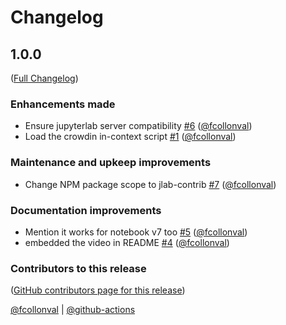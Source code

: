 # Changelog

<!-- <START NEW CHANGELOG ENTRY> -->

## 1.0.0

([Full Changelog](https://github.com/jupyterlab-contrib/in-context-translation/compare/49164c981d6a53f4a445143329ae13ab26f3d3d1...f69ea21a8f750ea36c6309e6c449375e1d14804e))

### Enhancements made

- Ensure jupyterlab server compatibility [#6](https://github.com/jupyterlab-contrib/in-context-translation/pull/6) ([@fcollonval](https://github.com/fcollonval))
- Load the crowdin in-context script [#1](https://github.com/jupyterlab-contrib/in-context-translation/pull/1) ([@fcollonval](https://github.com/fcollonval))

### Maintenance and upkeep improvements

- Change NPM package scope to jlab-contrib [#7](https://github.com/jupyterlab-contrib/in-context-translation/pull/7) ([@fcollonval](https://github.com/fcollonval))

### Documentation improvements

- Mention it works for notebook v7 too [#5](https://github.com/jupyterlab-contrib/in-context-translation/pull/5) ([@fcollonval](https://github.com/fcollonval))
- embedded the video in README [#4](https://github.com/jupyterlab-contrib/in-context-translation/pull/4) ([@fcollonval](https://github.com/fcollonval))

### Contributors to this release

([GitHub contributors page for this release](https://github.com/jupyterlab-contrib/in-context-translation/graphs/contributors?from=2024-07-13&to=2024-07-18&type=c))

[@fcollonval](https://github.com/search?q=repo%3Ajupyterlab-contrib%2Fin-context-translation+involves%3Afcollonval+updated%3A2024-07-13..2024-07-18&type=Issues) | [@github-actions](https://github.com/search?q=repo%3Ajupyterlab-contrib%2Fin-context-translation+involves%3Agithub-actions+updated%3A2024-07-13..2024-07-18&type=Issues)

<!-- <END NEW CHANGELOG ENTRY> -->
